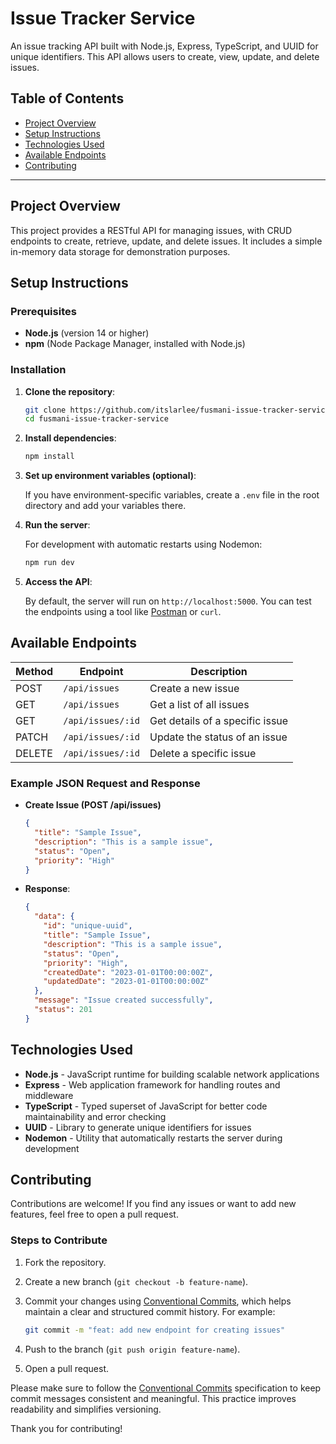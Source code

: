 # Issue Tracker Service

An issue tracking API built with Node.js, Express, TypeScript, and UUID for unique identifiers. This API allows users to create, view, update, and delete issues.

## Table of Contents

- [Project Overview](#project-overview)
- [Setup Instructions](#setup-instructions)
- [Technologies Used](#technologies-used)
- [Available Endpoints](#available-endpoints)
- [Contributing](#contributing)

---

## Project Overview

This project provides a RESTful API for managing issues, with CRUD endpoints to create, retrieve, update, and delete issues. It includes a simple in-memory data storage for demonstration purposes.

## Setup Instructions

### Prerequisites

- **Node.js** (version 14 or higher)
- **npm** (Node Package Manager, installed with Node.js)

### Installation

1. **Clone the repository**:

   ```bash
   git clone https://github.com/itslarlee/fusmani-issue-tracker-service.git
   cd fusmani-issue-tracker-service

2. **Install dependencies**:

   ```bash
   npm install

3. **Set up environment variables (optional)**:

   If you have environment-specific variables, create a `.env` file in the root directory and add your variables there.
   
4. **Run the server**:

   For development with automatic restarts using Nodemon:

   ```bash
   npm run dev

5. **Access the API**:

   By default, the server will run on `http://localhost:5000`. You can test the endpoints using a tool like [Postman](https://www.postman.com/) or `curl`.

## Available Endpoints

| Method | Endpoint          | Description                       |
| ------ | ------------------ | --------------------------------- |
| POST   | `/api/issues`      | Create a new issue                |
| GET    | `/api/issues`      | Get a list of all issues          |
| GET    | `/api/issues/:id`  | Get details of a specific issue   |
| PATCH  | `/api/issues/:id`  | Update the status of an issue     |
| DELETE | `/api/issues/:id`  | Delete a specific issue           |

### Example JSON Request and Response

- **Create Issue (POST /api/issues)**

  ```json
  {
    "title": "Sample Issue",
    "description": "This is a sample issue",
    "status": "Open",
    "priority": "High"
  }
  
- **Response**:

  ```json
  {
    "data": {
      "id": "unique-uuid",
      "title": "Sample Issue",
      "description": "This is a sample issue",
      "status": "Open",
      "priority": "High",
      "createdDate": "2023-01-01T00:00:00Z",
      "updatedDate": "2023-01-01T00:00:00Z"
    },
    "message": "Issue created successfully",
    "status": 201
  }

## Technologies Used

- **Node.js** - JavaScript runtime for building scalable network applications
- **Express** - Web application framework for handling routes and middleware
- **TypeScript** - Typed superset of JavaScript for better code maintainability and error checking
- **UUID** - Library to generate unique identifiers for issues
- **Nodemon** - Utility that automatically restarts the server during development

## Contributing

Contributions are welcome! If you find any issues or want to add new features, feel free to open a pull request.

### Steps to Contribute

1. Fork the repository.
2. Create a new branch (`git checkout -b feature-name`).
3. Commit your changes using [Conventional Commits](https://www.conventionalcommits.org/), which helps maintain a clear and structured commit history. For example:

   ```bash
   git commit -m "feat: add new endpoint for creating issues"
   
4. Push to the branch (`git push origin feature-name`).

5. Open a pull request.

Please make sure to follow the [Conventional Commits](https://www.conventionalcommits.org/) specification to keep commit messages consistent and meaningful. This practice improves readability and simplifies versioning.

Thank you for contributing!
